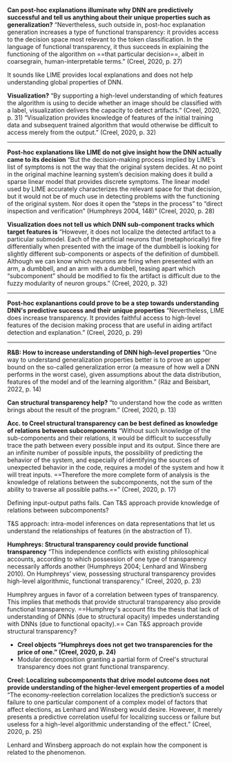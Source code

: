 **Can post-hoc explanations illuminate why DNN are predictively successful and tell us anything about their unique properties such as generalization?**
“Nevertheless, such outside in, post-hoc explanation generation increases a type of functional transparency: it provides access to the decision space most relevant to the token classification. In the language of functional transparency, it thus succeeds in explaining the functioning of the algorithm on ==that particular decision==, albeit in coarsegrain, human-interpretable terms.” (Creel, 2020, p. 27)

It sounds like LIME provides local explanations and does not help understanding global properties of DNN.

**Visualization?**
“By supporting a high-level understanding of which features the algorithm is using to decide whether an image should be classified with a label, visualization delivers the capacity to detect artifacts.” (Creel, 2020, p. 31)
“Visualization provides knowledge of features of the initial training data and subsequent trained algorithm that would otherwise be difficult to access merely from the output.” (Creel, 2020, p. 32)

---

**Post-hoc explanations like LIME do not give insight how the DNN actually came to its decision**
“But the decision-making process implied by LIME’s list of symptoms is not the way that the original system decides. At no point in the original machine learning system’s decision making does it build a sparse linear model that provides discrete symptoms. The linear model used by LIME accurately characterizes the relevant space for that decision, but it would not be of much use in detecting problems with the functioning of the original system. Nor does it open the “steps in the process” to “direct inspection and verification” (Humphreys 2004, 148)” (Creel, 2020, p. 28)

**Visualization does not tell us which DNN sub-component tracks which target features is**
“However, it does not localize the detected artifact to a particular submodel. Each of the artificial neurons that (metaphorically) fire differentially when presented with the image of the dumbbell is looking for slightly different sub-components or aspects of the definition of dumbbell. Although we can know which neurons are firing when presented with an arm, a dumbbell, and an arm with a dumbbell, teasing apart which “subcomponent” should be modified to fix the artifact is difficult due to the fuzzy modularity of neuron groups.” (Creel, 2020, p. 32)

---

**Post-hoc explanantions could prove to be a step towards understanding DNN's predictive success and their unique properties**
“Nevertheless, LIME does increase transparency. It provides faithful access to high-level features of the decision making process that are useful in aiding artifact detection and explanation.” (Creel, 2020, p. 29)

---

**R&B: How to increase understanding of DNN high-level properties**
“One way to understand generalization properties better is to prove an upper bound on the so-called generalization error (a measure of how well a DNN performs in the worst case), given assumptions about the data distribution, features of the model and of the learning algorithm.” (Räz and Beisbart, 2022, p. 14)




**Can structural transparency help?**
“to understand how the code as written brings about the result of the program.” (Creel, 2020, p. 13)


**Acc. to Creel structural transparency can be best defined as knowledge of relations between subcomponents** 
“Without such knowledge of the sub-components and their relations, it would be difficult to successfully trace the path between every possible input and its output. Since there are an infinite number of possible inputs, the possibility of predicting the behavior of the system, and especially of identifying the sources of unexpected behavior in the code, requires a model of the system and how it will treat inputs. ==Therefore the more complete form of analysis is the knowledge of relations between the subcomponents, not the sum of the ability to traverse all possible paths.==” (Creel, 2020, p. 17)

Defining input-output paths fails.
Can T&S approach provide knowledge of relations between subcomponents?

T&S approach: intra-model inferences on data representations that let us understand the relationships of features (in the abstraction of T).


**Humphreys: Structural transparency could provide functional transparency**
“This independence conflicts with existing philosophical accounts, according to which possession of one type of transparency necessarily affords another (Humphreys 2004; Lenhard and Winsberg 2010). On Humphreys’ view, possessing structural transparency provides high-level algorithmic, functional transparency.” (Creel, 2020, p. 23) 

Humphrey argues in favor of a correlation between types of transparency.
This implies that methods that provide structural transparency also provide functional transparency.
==Humphrey's account fits the thesis that lack of understanding of DNNs (due to structural opacity) impedes understanding with DNNs (due to functional opacity).==
Can T&S approach provide structural transparency?

- **Creel objects “Humphreys does not get two transparencies for the price of one.” (Creel, 2020, p. 24)**
- Modular decomposition granting a partial form of Creel's structural transparency does not grant functional transparency.

**Creel: Localizing subcomponents that drive model outcome does not provide understanding of the higher-level emergent properties of a model**
“The economy-reelection correlation localizes the prediction’s success or failure to one particular component of a complex model of factors that affect elections, as Lenhard and Winsberg would desire. However, it merely presents a predictive correlation useful for localizing success or failure but useless for a high-level algorithmic understanding of the effect.” (Creel, 2020, p. 25)

Lenhard and Winsberg approach do not explain how the component is related to the phenomenon.